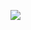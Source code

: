 ![](https://images.velog.io/images/cil05265/post/c5f720d1-ff66-4e31-817f-bbb7edc67d83/createpage.jpeg)
